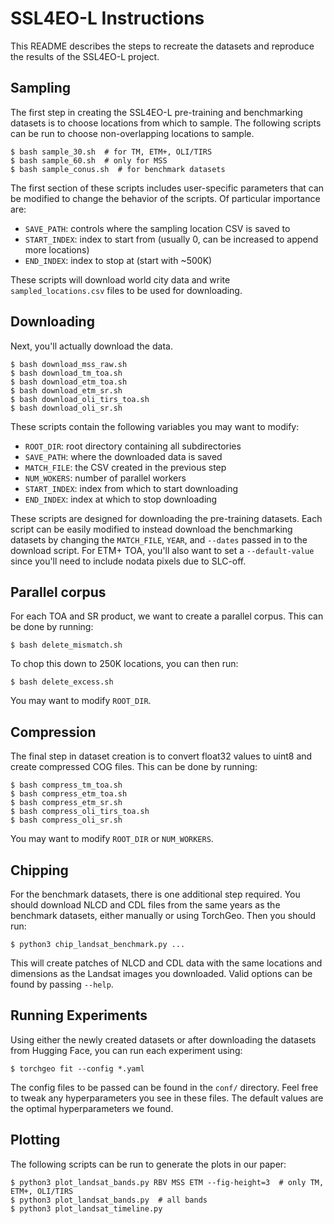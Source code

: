 # SSL4EO-L Instructions

This README describes the steps to recreate the datasets and reproduce the results of the SSL4EO-L project.

## Sampling

The first step in creating the SSL4EO-L pre-training and benchmarking datasets is to choose locations from which to sample. The following scripts can be run to choose non-overlapping locations to sample.

```console
$ bash sample_30.sh  # for TM, ETM+, OLI/TIRS
$ bash sample_60.sh  # only for MSS
$ bash sample_conus.sh  # for benchmark datasets
```

The first section of these scripts includes user-specific parameters that can be modified to change the behavior of the scripts. Of particular importance are:

* `SAVE_PATH`: controls where the sampling location CSV is saved to
* `START_INDEX`: index to start from (usually 0, can be increased to append more locations)
* `END_INDEX`: index to stop at (start with ~500K)

These scripts will download world city data and write `sampled_locations.csv` files to be used for downloading.

## Downloading

Next, you'll actually download the data.

```console
$ bash download_mss_raw.sh
$ bash download_tm_toa.sh
$ bash download_etm_toa.sh
$ bash download_etm_sr.sh
$ bash download_oli_tirs_toa.sh
$ bash download_oli_sr.sh
```

These scripts contain the following variables you may want to modify:

* `ROOT_DIR`: root directory containing all subdirectories
* `SAVE_PATH`: where the downloaded data is saved
* `MATCH_FILE`: the CSV created in the previous step
* `NUM_WOKERS`: number of parallel workers
* `START_INDEX`: index from which to start downloading
* `END_INDEX`: index at which to stop downloading

These scripts are designed for downloading the pre-training datasets. Each script can be easily modified to instead download the benchmarking datasets by changing the `MATCH_FILE`, `YEAR`, and `--dates` passed in to the download script. For ETM+ TOA, you'll also want to set a `--default-value` since you'll need to include nodata pixels due to SLC-off.

## Parallel corpus

For each TOA and SR product, we want to create a parallel corpus. This can be done by running:

```console
$ bash delete_mismatch.sh
```

To chop this down to 250K locations, you can then run:

```console
$ bash delete_excess.sh
```

You may want to modify `ROOT_DIR`.

## Compression

The final step in dataset creation is to convert float32 values to uint8 and create compressed COG files. This can be done by running:

```console
$ bash compress_tm_toa.sh
$ bash compress_etm_toa.sh
$ bash compress_etm_sr.sh
$ bash compress_oli_tirs_toa.sh
$ bash compress_oli_sr.sh
```

You may want to modify `ROOT_DIR` or `NUM_WORKERS`.

## Chipping

For the benchmark datasets, there is one additional step required. You should download NLCD and CDL files from the same years as the benchmark datasets, either manually or using TorchGeo. Then you should run:

```console
$ python3 chip_landsat_benchmark.py ...
```

This will create patches of NLCD and CDL data with the same locations and dimensions as the Landsat images you downloaded. Valid options can be found by passing `--help`.

## Running Experiments

Using either the newly created datasets or after downloading the datasets from Hugging Face, you can run each experiment using:

```console
$ torchgeo fit --config *.yaml
```

The config files to be passed can be found in the `conf/` directory. Feel free to tweak any hyperparameters you see in these files. The default values are the optimal hyperparameters we found.

## Plotting

The following scripts can be run to generate the plots in our paper:

```console
$ python3 plot_landsat_bands.py RBV MSS ETM --fig-height=3  # only TM, ETM+, OLI/TIRS
$ python3 plot_landsat_bands.py  # all bands
$ python3 plot_landsat_timeline.py
```
